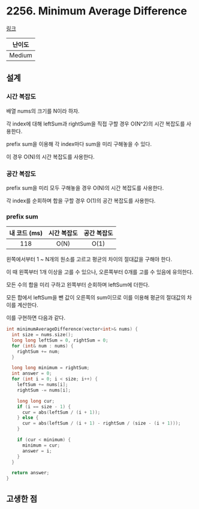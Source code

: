 # 2256. Minimum Average Difference

[링크](https://leetcode.com/problems/minimum-average-difference/description/)

| 난이도 |
| :----: |
| Medium |

## 설계

### 시간 복잡도

배열 nums의 크기를 N이라 하자.

각 index에 대해 leftSum과 rightSum을 직접 구할 경우 O(N^2)의 시간 복잡도를 사용한다.

prefix sum을 이용해 각 index마다 sum을 미리 구해놓을 수 있다.

이 경우 O(N)의 시간 복잡도를 사용한다.

### 공간 복잡도

prefix sum을 미리 모두 구해놓을 경우 O(N)의 시간 복잡도를 사용한다.

각 index를 순회하며 합을 구할 경우 O(1)의 공간 복잡도를 사용한다.

### prefix sum

| 내 코드 (ms) | 시간 복잡도 | 공간 복잡도 |
| :----------: | :---------: | :---------: |
|     118      |    O(N)     |    O(1)     |

왼쪽에서부터 1 ~ N개의 원소를 고르고 평균의 차이의 절대값을 구해야 한다.

이 때 왼쪽부터 1개 이상을 고를 수 있으나, 오른쪽부터 0개를 고를 수 있음에 유의한다.

모든 수의 합을 미리 구하고 왼쪽부터 순회하며 leftSum에 더한다.

모든 합에서 leftSum을 뺀 값이 오른쪽의 sum이므로 이를 이용해 평균의 절대값의 차이를 계산한다.

이를 구현하면 다음과 같다.

```cpp
int minimumAverageDifference(vector<int>& nums) {
  int size = nums.size();
  long long leftSum = 0, rightSum = 0;
  for (int& num : nums) {
    rightSum += num;
  }

  long long minimum = rightSum;
  int answer = 0;
  for (int i = 0; i < size; i++) {
    leftSum += nums[i];
    rightSum -= nums[i];

    long long cur;
    if (i == size - 1) {
      cur = abs(leftSum / (i + 1));
    } else {
      cur = abs(leftSum / (i + 1) - rightSum / (size - (i + 1)));
    }

    if (cur < minimum) {
      minimum = cur;
      answer = i;
    }
  }

  return answer;
}
```

## 고생한 점
